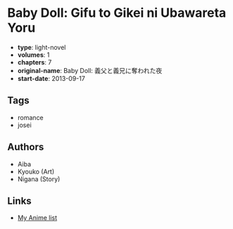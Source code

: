 # Baby Doll: Gifu to Gikei ni Ubawareta Yoru

-   **type**: light-novel
-   **volumes**: 1
-   **chapters**: 7
-   **original-name**: Baby Doll: 義父と義兄に奪われた夜
-   **start-date**: 2013-09-17

## Tags

-   romance
-   josei

## Authors

-   Aiba
-   Kyouko (Art)
-   Nigana (Story)

## Links

-   [My Anime list](https://myanimelist.net/manga/100071/Baby_Doll__Gifu_to_Gikei_ni_Ubawareta_Yoru)
